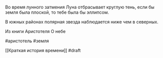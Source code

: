 Во время лунного затмения Луна отбрасывает круглую тень, если бы земля была плоской, то тебе была бы эллипсом.  

В южных районах полярная звезда наблюдается ниже чем в северных. 

Из книги Аристотеля О небе

#аристотель #земля

[[Краткая история времени]]
#draft